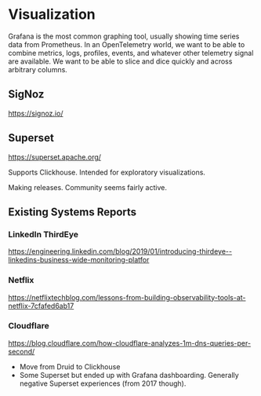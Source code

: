 # Visualization

Grafana is the most common graphing tool, usually showing time series data from Prometheus. In an OpenTelemetry world, we want to be able to combine metrics, logs, profiles, events, and whatever other telemetry signal are available. We want to be able to slice and dice quickly and across arbitrary columns.


## SigNoz
https://signoz.io/

## Superset
https://superset.apache.org/

Supports Clickhouse. Intended for exploratory visualizations.

Making releases. Community seems fairly active.

## Existing Systems Reports
### LinkedIn ThirdEye
https://engineering.linkedin.com/blog/2019/01/introducing-thirdeye--linkedins-business-wide-monitoring-platfor

### Netflix
https://netflixtechblog.com/lessons-from-building-observability-tools-at-netflix-7cfafed6ab17

### Cloudflare
https://blog.cloudflare.com/how-cloudflare-analyzes-1m-dns-queries-per-second/

* Move from Druid to Clickhouse
* Some Superset but ended up with Grafana dashboarding. Generally negative Superset experiences (from 2017 though).